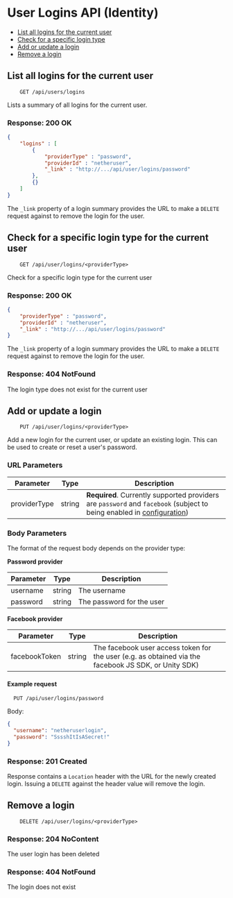 # User Logins API (Identity)

* [List all logins for the current user](#list-all-logins-for-the-current-user)
* [Check for a specific login type](#check-for-a-specific-login-type-for-the-current-user)
* [Add or update a login](#add-or-update-a-login)
* [Remove a login](#remove-a-login)

## List all logins for the current user

```
    GET /api/users/logins
```

Lists a summary of all logins for the current user.


### Response: 200 OK

```json
{
    "logins" : [
        {
            "providerType" : "password",
            "providerId" : "netheruser",
            "_link" : "http://.../api/user/logins/password"
        },
        {}
    ]
}
```

The `_link` property of a login summary provides the URL to make a `DELETE` request against to remove the login for the user.


## Check for a specific login type for the current user

```
    GET /api/user/logins/<providerType>
```

Check for a specific login type for the current user


### Response: 200 OK

```json
{
    "providerType" : "password",
    "providerId" : "netheruser",
    "_link" : "http://.../api/user/logins/password"
}
```

The `_link` property of a login summary provides the URL to make a `DELETE` request against to remove the login for the user.



### Response: 404 NotFound
The login type does not exist for the current user



## Add or update a login

```
    PUT /api/user/logins/<providerType>
```

Add a new login for the current user, or update an existing login. This can be used to create or reset a user's password.

### URL Parameters

Parameter | Type | Description
----------|------|------------
providerType | string | **Required**. Currently supported providers are `password` and `facebook` (subject to being enabled in [configuration](../../configuration/identity.md))

### Body Parameters
The format of the request body depends on the provider type:

**Password provider**

Parameter | Type | Description
----------|------|------------
username | string | The username
password | string | The password for the user

**Facebook provider**

Parameter | Type | Description
----------|------|------------
facebookToken | string | The facebook user access token for the user (e.g. as obtained via the facebook JS SDK, or Unity SDK)


#### Example request

```
  PUT /api/user/logins/password
```
Body:
```json
{
  "username": "netheruserlogin",
  "password": "SssshItIsASecret!"
}
```

### Response: 201 Created

Response contains a `Location` header with the URL for the newly created login. Issuing a `DELETE` against the header value will remove the login.



## Remove a login


```
    DELETE /api/user/logins/<providerType>
```

### Response: 204 NoContent

The user login has been deleted

### Response: 404 NotFound
The login does not exist